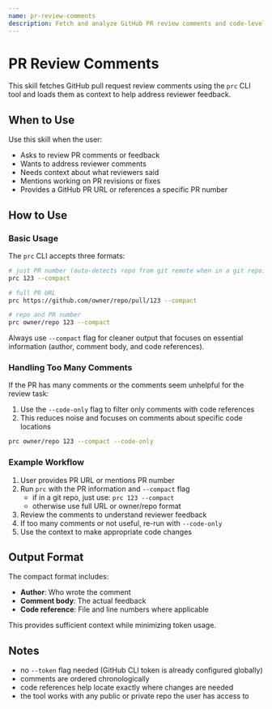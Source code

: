 ```yaml
---
name: pr-review-comments
description: Fetch and analyze GitHub PR review comments and code-level feedback using the prc CLI. Use this skill whenever the user mentions PR comments, PR feedback, reviewer feedback, review comments, addressing reviews, fixing PR issues, checking what reviewers said, loading PR context, or working on PR revisions. Accepts PR numbers (auto-detects repo), PR URLs, or owner/repo format.
---
```


# PR Review Comments

This skill fetches GitHub pull request review comments using the `prc` CLI tool and loads them as context to help address reviewer feedback.

## When to Use

Use this skill when the user:
- Asks to review PR comments or feedback
- Wants to address reviewer comments
- Needs context about what reviewers said
- Mentions working on PR revisions or fixes
- Provides a GitHub PR URL or references a specific PR number

## How to Use

### Basic Usage

The `prc` CLI accepts three formats:

```bash
# just PR number (auto-detects repo from git remote when in a git repo)
prc 123 --compact

# full PR URL
prc https://github.com/owner/repo/pull/123 --compact

# repo and PR number
prc owner/repo 123 --compact
```

Always use `--compact` flag for cleaner output that focuses on essential information (author, comment body, and code references).

### Handling Too Many Comments

If the PR has many comments or the comments seem unhelpful for the review task:
1. Use the `--code-only` flag to filter only comments with code references
2. This reduces noise and focuses on comments about specific code locations

```bash
prc owner/repo 123 --compact --code-only
```

### Example Workflow

1. User provides PR URL or mentions PR number
2. Run `prc` with the PR information and `--compact` flag
   - if in a git repo, just use: `prc 123 --compact`
   - otherwise use full URL or owner/repo format
3. Review the comments to understand reviewer feedback
4. If too many comments or not useful, re-run with `--code-only`
5. Use the context to make appropriate code changes

## Output Format

The compact format includes:
- **Author**: Who wrote the comment
- **Comment body**: The actual feedback
- **Code reference**: File and line numbers where applicable

This provides sufficient context while minimizing token usage.

## Notes

- no `--token` flag needed (GitHub CLI token is already configured globally)
- comments are ordered chronologically
- code references help locate exactly where changes are needed
- the tool works with any public or private repo the user has access to
